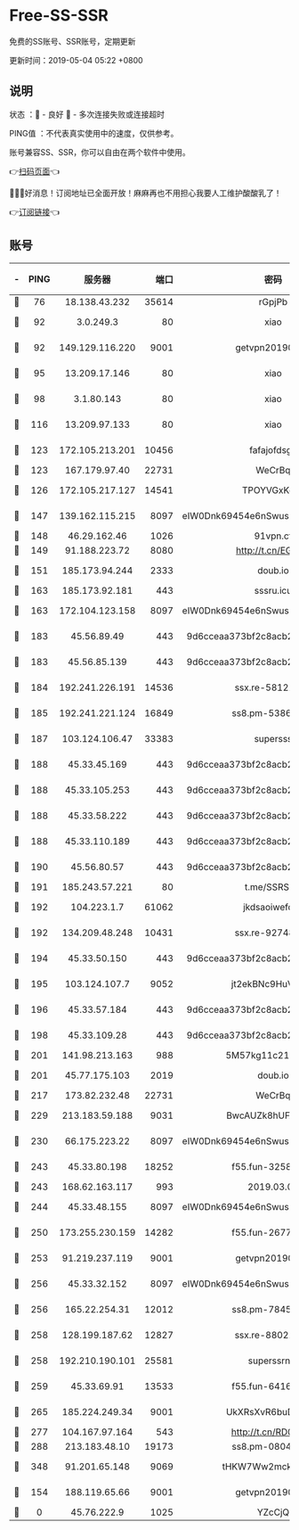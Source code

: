 # Free-SS-SSR

免费的SS账号、SSR账号，定期更新

更新时间：2019-05-04 05:22 +0800

## 说明

状态     ：🙂 - 良好 🙁 - 多次连接失败或连接超时

PING值   ：不代表真实使用中的速度，仅供参考。

账号兼容SS、SSR，你可以自由在两个软件中使用。

👉[扫码页面](https://liesauer.github.io/Free-SS-SSR/)👈

🎉🎉🎉好消息！订阅地址已全面开放！麻麻再也不用担心我要人工维护酸酸乳了！

👉[订阅链接](https://www.liesauer.net/yogurt/subscribe?ACCESS_TOKEN=DAYxR3mMaZAsaqUb)👈

## 账号

|-|PING|服务器|端口|密码|加密方式|区域|
|:----:|:----:|:-----:|-----:|:----:|:----:|:----:|
|🙂|76|18.138.43.232|35614|rGpjPb|rc4-md5|SG|
|🙂|92|3.0.249.3|80|xiao|aes-128-ctr|SG|
|🙂|92|149.129.116.220|9001|getvpn20190501|aes-256-cfb|CN|
|🙂|95|13.209.17.146|80|xiao|aes-128-ctr|KR|
|🙂|98|3.1.80.143|80|xiao|aes-128-ctr|SG|
|🙂|116|13.209.97.133|80|xiao|aes-128-ctr|KR|
|🙂|123|172.105.213.201|10456|fafajofdsgc|aes-256-cfb|JP|
|🙂|123|167.179.97.40|22731|WeCrBq|rc4-md5|JP|
|🙂|126|172.105.217.127|14541|TPOYVGxKglpi|aes-256-cfb|JP|
|🙂|147|139.162.115.215|8097|eIW0Dnk69454e6nSwuspv9DmS201tQ0D|aes-256-cfb|JP|
|🙂|148|46.29.162.46|1026|91vpn.cf|rc4-md5|RU|
|🙂|149|91.188.223.72|8080|http://t.cn/EGJIyrl|rc4-md5|RU|
|🙂|151|185.173.94.244|2333|doub.io|aes-128-ctr|RU|
|🙂|163|185.173.92.181|443|sssru.icu|rc4-md5|RU|
|🙂|163|172.104.123.158|8097|eIW0Dnk69454e6nSwuspv9DmS201tQ0D|aes-256-cfb|JP|
|🙂|183|45.56.89.49|443|9d6cceaa373bf2c8acb22e60b6a58be6|aes-256-cfb|US|
|🙂|183|45.56.85.139|443|9d6cceaa373bf2c8acb22e60b6a58be6|aes-256-cfb|US|
|🙂|184|192.241.226.191|14536|ssx.re-58121344|aes-256-cfb|US|
|🙂|185|192.241.221.124|16849|ss8.pm-53865959|aes-256-cfb|US|
|🙂|187|103.124.106.47|33383|supersss|aes-256-cfb|US|
|🙂|188|45.33.45.169|443|9d6cceaa373bf2c8acb22e60b6a58be6|aes-256-cfb|US|
|🙂|188|45.33.105.253|443|9d6cceaa373bf2c8acb22e60b6a58be6|aes-256-cfb|US|
|🙂|188|45.33.58.222|443|9d6cceaa373bf2c8acb22e60b6a58be6|aes-256-cfb|US|
|🙂|188|45.33.110.189|443|9d6cceaa373bf2c8acb22e60b6a58be6|aes-256-cfb|US|
|🙂|190|45.56.80.57|443|9d6cceaa373bf2c8acb22e60b6a58be6|aes-256-cfb|US|
|🙂|191|185.243.57.221|80|t.me/SSRSUB|rc4-md5|US|
|🙂|192|104.223.1.7|61062|jkdsaoiwefdsa|aes-256-cfb|US|
|🙂|192|134.209.48.248|10431|ssx.re-92748066|aes-256-cfb|US|
|🙂|194|45.33.50.150|443|9d6cceaa373bf2c8acb22e60b6a58be6|aes-256-cfb|US|
|🙂|195|103.124.107.7|9052|jt2ekBNc9HuVtm2a|aes-256-cfb|US|
|🙂|196|45.33.57.184|443|9d6cceaa373bf2c8acb22e60b6a58be6|aes-256-cfb|US|
|🙂|198|45.33.109.28|443|9d6cceaa373bf2c8acb22e60b6a58be6|aes-256-cfb|US|
|🙂|201|141.98.213.163|988|5M57kg11c214qDmK|chacha20|KR|
|🙂|201|45.77.175.103|2019|doub.io|aes-128-ctr|SG|
|🙂|217|173.82.232.48|22731|WeCrBq|rc4-md5|US|
|🙂|229|213.183.59.188|9031|BwcAUZk8hUFAkDGN|aes-256-cfb|NL|
|🙂|230|66.175.223.22|8097|eIW0Dnk69454e6nSwuspv9DmS201tQ0D|aes-256-cfb|US|
|🙂|243|45.33.80.198|18252|f55.fun-32587209|aes-256-cfb|US|
|🙂|243|168.62.163.117|993|2019.03.07|rc4-md5|US|
|🙂|244|45.33.48.155|8097|eIW0Dnk69454e6nSwuspv9DmS201tQ0D|aes-256-cfb|US|
|🙂|250|173.255.230.159|14282|f55.fun-26771580|aes-256-cfb|US|
|🙂|253|91.219.237.119|9001|getvpn20190501|aes-256-cfb|HU|
|🙂|256|45.33.32.152|8097|eIW0Dnk69454e6nSwuspv9DmS201tQ0D|aes-256-cfb|US|
|🙂|256|165.22.254.31|12012|ss8.pm-78455718|aes-256-cfb|SG|
|🙂|258|128.199.187.62|12827|ssx.re-88021382|aes-256-cfb|SG|
|🙂|258|192.210.190.101|25581|superssrnet|aes-256-cfb|US|
|🙂|259|45.33.69.91|13533|f55.fun-64164366|aes-256-cfb|US|
|🙂|265|185.224.249.34|9001|UkXRsXvR6buDMG2Y|aes-256-cfb|RU|
|🙂|277|104.167.97.164|543|http://t.cn/RD0D7sx|rc4-md5|CA|
|🙂|288|213.183.48.10|19173|ss8.pm-08044431|rc4-md5|RU|
|🙂|348|91.201.65.148|9069|tHKW7Ww2mck9CHQG|aes-256-cfb|IT|
|🙂|154|188.119.65.66|9001|getvpn20190501|aes-256-cfb|RU|
|🙁|0|45.76.222.9|1025|YZcCjQ|rc4-md5|JP|
